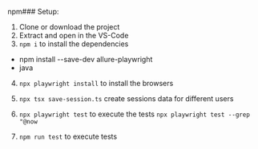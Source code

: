 npm### Setup:

1. Clone or download the project
2. Extract and open in the VS-Code
3. `npm i` to install the dependencies
  + npm install --save-dev allure-playwright
  + java

4. `npx playwright install` to install the browsers
5. `npx tsx save-session.ts` create sessions data for different users
6. `npx playwright test` to execute the tests 
   `npx playwright test --grep "@now`

7. `npm run test` to execute tests


